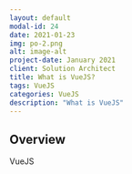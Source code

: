 ```yaml
---
layout: default
modal-id: 24
date: 2021-01-23
img: po-2.png
alt: image-alt
project-date: January 2021
client: Solution Architect
title: What is VueJS?
tags: VueJS
categories: VueJS
description: "What is VueJS"
---
```


## Overview

VueJS